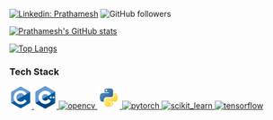[![Linkedin: Prathamesh](https://img.shields.io/badge/-Prathamesh-blue?style=flat-square&logo=Linkedin&logoColor=white&link=https://www.linkedin.com/in/prathamesh-gaikwad-56519821b/)](https://www.linkedin.com/in/prathamesh-gaikwad-56519821b/)
![GitHub followers](https://img.shields.io/github/followers/prathameshg11?label=Follow&style=social)

[![Prathamesh's GitHub stats](https://github-readme-stats.vercel.app/api?username=prathameshg11&show_icons=true&theme=radical&bg_color=00000000)](https://github.com/anuraghazra/github-readme-stats)

[![Top Langs](https://github-readme-stats.vercel.app/api/top-langs/?username=prathameshg11&show_icons=true&theme=radical&bg_color=00000000)](https://github.com/anuraghazra/github-readme-stats)

<h3 align="left">Tech Stack</h3>
<p align="left"> <a href="https://www.cprogramming.com/" target="_blank"> <img src="https://raw.githubusercontent.com/devicons/devicon/master/icons/c/c-original.svg" alt="c" width="40" height="40"/> </a> <a href="https://www.w3schools.com/cpp/" target="_blank"> <img src="https://raw.githubusercontent.com/devicons/devicon/master/icons/cplusplus/cplusplus-original.svg" alt="cplusplus" width="40" height="40"/> </a> <a href="https://opencv.org/" target="_blank"> <img src="https://www.vectorlogo.zone/logos/opencv/opencv-icon.svg" alt="opencv" width="40" height="40"/> </a> <a href="https://www.python.org" target="_blank"> <img src="https://raw.githubusercontent.com/devicons/devicon/master/icons/python/python-original.svg" alt="python" width="40" height="40"/> </a> <a href="https://pytorch.org/" target="_blank"> <img src="https://www.vectorlogo.zone/logos/pytorch/pytorch-icon.svg" alt="pytorch" width="40" height="40"/> </a> <a href="https://scikit-learn.org/" target="_blank"> <img src="https://upload.wikimedia.org/wikipedia/commons/0/05/Scikit_learn_logo_small.svg" alt="scikit_learn" width="40" height="40"/> </a> <a href="https://www.tensorflow.org" target="_blank"> <img src="https://www.vectorlogo.zone/logos/tensorflow/tensorflow-icon.svg" alt="tensorflow" width="40" height="40"/> </a> </p>
